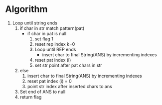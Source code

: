 # Algorithm

1. Loop until string ends
    1. if char in str match pattern(pat)
        - if char in pat is null
            1. set flag 1
            1. reset rep index k=0
            1. Loop until REP ends
                - insert char to final String(ANS) by incrementing indexes
            1. reset pat index (i)
            1. set str point after pat chars in str
    2. else 
        1. insert char to final String(ANS) by incrementing indexes
        2. reset pat index (i) = 0
        3. point str index after inserted chars to ans
    3. Set end of ANS to null
    4. return flag
